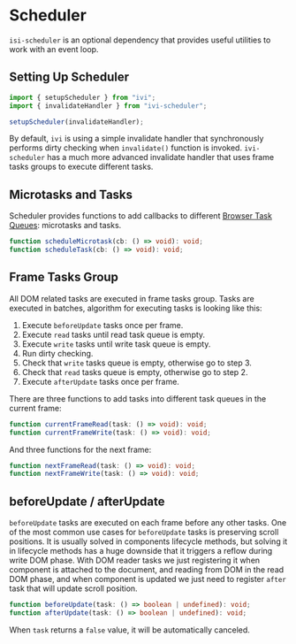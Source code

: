 # Scheduler

`isi-scheduler` is an optional dependency that provides useful utilities to work with an event loop.

## Setting Up Scheduler

```ts
import { setupScheduler } from "ivi";
import { invalidateHandler } from "ivi-scheduler";

setupScheduler(invalidateHandler);
```

By default, `ivi` is using a simple invalidate handler that synchronously performs dirty checking when `invalidate()`
function is invoked. `ivi-scheduler` has a much more advanced invalidate handler that uses frame tasks groups to execute
different tasks.

## Microtasks and Tasks

Scheduler provides functions to add callbacks to different
[Browser Task Queues](https://html.spec.whatwg.org/multipage/webappapis.html#task-queue): microtasks and tasks.

```ts
function scheduleMicrotask(cb: () => void): void;
function scheduleTask(cb: () => void): void;
```

## Frame Tasks Group

All DOM related tasks are executed in frame tasks group. Tasks are executed in batches, algorithm for executing tasks
is looking like this:

1. Execute `beforeUpdate` tasks once per frame.
2. Execute `read` tasks until read task queue is empty.
3. Execute `write` tasks until write task queue is empty.
4. Run dirty checking.
5. Check that `write` tasks queue is empty, otherwise go to step 3.
6. Check that `read` tasks queue is empty, otherwise go to step 2.
7. Execute `afterUpdate` tasks once per frame.

There are three functions to add tasks into different task queues in the current frame:

```ts
function currentFrameRead(task: () => void): void;
function currentFrameWrite(task: () => void): void;
```

And three functions for the next frame:

```ts
function nextFrameRead(task: () => void): void;
function nextFrameWrite(task: () => void): void;
```

## beforeUpdate / afterUpdate

`beforeUpdate` tasks are executed on each frame before any other tasks. One of the most common use cases for
`beforeUpdate` tasks is preserving scroll positions. It is usually solved in components lifecycle methods, but solving
it in lifecycle methods has a huge downside that it triggers a reflow during write DOM phase. With DOM reader tasks we
just registering it when component is attached to the document, and reading from DOM in the read DOM phase, and when
component is updated we just need to register `after` task that will update scroll position.

```ts
function beforeUpdate(task: () => boolean | undefined): void;
function afterUpdate(task: () => boolean | undefined): void;
```

When `task` returns a `false` value, it will be automatically canceled.
